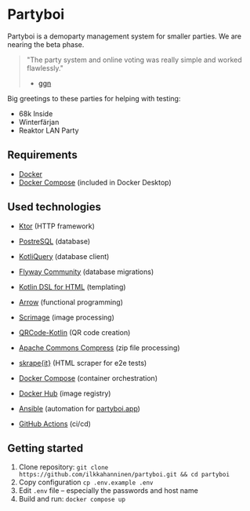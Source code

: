 # Partyboi

Partyboi is a demoparty management system for smaller parties.
We are nearing the beta phase.

> "The party system and online voting was really simple and worked flawlessly."
>
> - [ggn](https://atariscne.org/news/index.php/68k-inside-from-the-inside-a-party-report-shall-we-say)

Big greetings to these parties for helping with testing:

- 68k Inside
- Winterfärjan
- Reaktor LAN Party

## Requirements

* [Docker](https://www.docker.com/)
* [Docker Compose](https://github.com/docker/compose) (included in Docker Desktop)

## Used technologies

* [Ktor](https://ktor.io/) (HTTP framework)
* [PostreSQL](https://www.postgresql.org/) (database)
* [KotliQuery](https://github.com/seratch/kotliquery) (database client)
* [Flyway Community](https://www.red-gate.com/products/flyway/community/) (database migrations)
* [Kotlin DSL for HTML](https://github.com/Kotlin/kotlinx.html) (templating)
* [Arrow](https://arrow-kt.io/) (functional programming)
* [Scrimage](https://github.com/sksamuel/scrimage) (image processing)
* [QRCode-Kotlin](https://github.com/g0dkar/qrcode-kotlin) (QR code creation)
* [Apache Commons Compress](https://commons.apache.org/proper/commons-compress/) (zip file processing)
* [skrape{it}](https://github.com/skrapeit/skrape.it) (HTML scraper for e2e tests)


* [Docker Compose](https://docs.docker.com/compose/) (container orchestration)
* [Docker Hub](https://hub.docker.com/) (image registry)
* [Ansible](https://docs.ansible.com/ansible/latest/index.html) (automation for [partyboi.app](https://partyboi.aoo))
* [GitHub Actions](https://github.com/features/actions) (ci/cd)

## Getting started

1. Clone repository: `git clone https://github.com/ilkkahanninen/partyboi.git && cd partyboi`
2. Copy configuration `cp .env.example .env`
3. Edit `.env` file – especially the passwords and host name
4. Build and run: `docker compose up`

